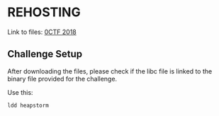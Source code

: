 # REHOSTING

Link to files: [0CTF 2018](https://github.com/pwncollege/ctf-archive/tree/main/0ctf2018/heapstorm)

## Challenge Setup
After downloading the files, please check if the libc file is linked to the binary file provided for the challenge.

Use this:
```
ldd heapstorm
```